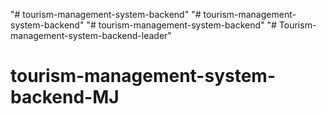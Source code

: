 "# tourism-management-system-backend" 
"# tourism-management-system-backend" 
"# tourism-management-system-backend" 
"# Tourism-management-system-backend-leader" 
# tourism-management-system-backend-MJ
